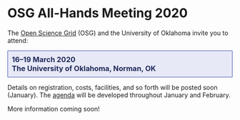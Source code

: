 # OSG All-Hands Meeting 2020

The [Open Science Grid](https://www.opensciencegrid.org) (OSG) and the University of Oklahoma invite you to attend:

<div style="border: 1px solid #3F51B5; color: #20295A; background-color: #E7E9F6; padding: 1ex; font-size: 115%; font-weight: bold;">
  16&ndash;19 March 2020
  <br>
  The University of Oklahoma, Norman, OK
</div>

Details on registration, costs, facilities, and so forth will be posted soon (January).  The
[agenda](https://indico.fnal.gov/event/22127/) will be developed throughout January and February.

More information coming soon!


